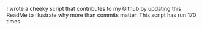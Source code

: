 I wrote a cheeky script that contributes to my Github by updating this ReadMe to illustrate why more than commits matter. This script has run 170 times.